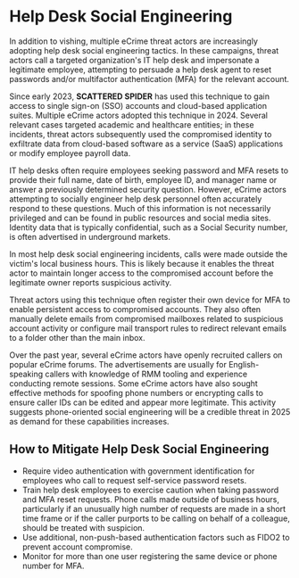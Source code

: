 **Help Desk Social Engineering**
================================

In addition to vishing, multiple eCrime threat actors are increasingly adopting help desk social engineering tactics. In these campaigns, threat actors call a targeted organization's IT help desk and impersonate a legitimate employee, attempting to persuade a help desk agent to reset passwords and/or multifactor authentication (MFA) for the relevant account.

Since early 2023, **SCATTERED SPIDER** has used this technique to gain access to single sign-on (SSO) accounts and cloud-based application suites. Multiple eCrime actors adopted this technique in 2024. Several relevant cases targeted academic and healthcare entities; in these incidents, threat actors subsequently used the compromised identity to exfiltrate data from cloud-based software as a service (SaaS) applications or modify employee payroll data.

IT help desks often require employees seeking password and MFA resets to provide their full name, date of birth, employee ID, and manager name or answer a previously determined security question. However, eCrime actors attempting to socially engineer help desk personnel often accurately respond to these questions. Much of this information is not necessarily privileged and can be found in public resources and social media sites. Identity data that is typically confidential, such as a Social Security number, is often advertised in underground markets.

In most help desk social engineering incidents, calls were made outside the victim's local business hours. This is likely because it enables the threat actor to maintain longer access to the compromised account before the legitimate owner reports suspicious activity.

Threat actors using this technique often register their own device for MFA to enable persistent access to compromised accounts. They also often manually delete emails from compromised mailboxes related to suspicious account activity or configure mail transport rules to redirect relevant emails to a folder other than the main inbox.

Over the past year, several eCrime actors have openly recruited callers on popular eCrime forums. The advertisements are usually for English-speaking callers with knowledge of RMM tooling and experience conducting remote sessions. Some eCrime actors have also sought effective methods for spoofing phone numbers or encrypting calls to ensure caller IDs can be edited and appear more legitimate. This activity suggests phone-oriented social engineering will be a credible threat in 2025 as demand for these capabilities increases.

**How to Mitigate Help Desk Social Engineering**
----------------------------------------------

*   Require video authentication with government identification for employees who call to request self-service password resets.
*   Train help desk employees to exercise caution when taking password and MFA reset requests. Phone calls made outside of business hours, particularly if an unusually high number of requests are made in a short time frame or if the caller purports to be calling on behalf of a colleague, should be treated with suspicion.
*   Use additional, non-push-based authentication factors such as FIDO2 to prevent account compromise.
*   Monitor for more than one user registering the same device or phone number for MFA.